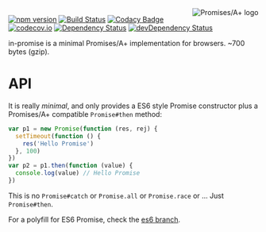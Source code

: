 <a href="https://promisesaplus.com/">
    <img src="https://promisesaplus.com/assets/logo-small.png" alt="Promises/A+ logo"
        title="Promises/A+ 1.1 compliant" align="right" />
</a>

[![npm version](https://badge.fury.io/js/in-promise.svg)](http://badge.fury.io/js/in-promise)
[![Build Status](https://travis-ci.org/xiaody/in-promise.svg?branch=master)](https://travis-ci.org/xiaody/in-promise)
[![Codacy Badge](https://www.codacy.com/project/badge/bbeaa5c6e1964549b08f6ece3415fc76)](https://www.codacy.com/app/youyounaihe/in-promise)
[![codecov.io](http://codecov.io/github/xiaody/in-promise/coverage.svg?branch=master)](http://codecov.io/github/xiaody/in-promise?branch=master)
[![Dependency Status](https://david-dm.org/xiaody/in-promise.svg)](https://david-dm.org/xiaody/in-promise)
[![devDependency Status](https://david-dm.org/xiaody/in-promise/dev-status.svg)](https://david-dm.org/xiaody/in-promise#info=devDependencies)

in-promise is a minimal Promises/A+ implementation for browsers.
~700 bytes (gzip).


# API
It is really _minimal_, and only provides a ES6 style Promise constructor plus a Promises/A+ compatible `Promise#then` method:

```js
var p1 = new Promise(function (res, rej) {
  setTimeout(function () {
    res('Hello Promise')
  }, 100)
})
var p2 = p1.then(function (value) {
  console.log(value) // Hello Promise
})
```

This is no `Promise#catch` or `Promise.all` or `Promise.race` or ...
Just `Promise#then`.

For a polyfill for ES6 Promise, check the [es6 branch].


[es6 branch]: https://github.com/xiaody/in-promise/tree/es6
